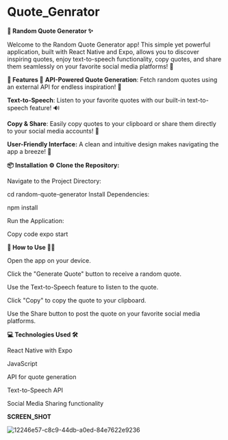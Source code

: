 # Quote_Genrator
**📖 Random Quote Generator ✨**

Welcome to the Random Quote Generator app! This simple yet powerful application, built with React Native and Expo, allows you to discover inspiring quotes, enjoy text-to-speech functionality, copy quotes, and share them seamlessly on your favorite social media platforms! 🌟

**📱 Features 🚀**
**API-Powered Quote Generation**: Fetch random quotes using an external API for endless inspiration! 🔄

**Text-to-Speech**: Listen to your favorite quotes with our built-in text-to-speech feature! 🔊

**Copy & Share**: Easily copy quotes to your clipboard or share them directly to your social media accounts! 📲

**User-Friendly Interface:** A clean and intuitive design makes navigating the app a breeze! 🎨

**📦 Installation ⚙️**
**Clone the Repository:**

Navigate to the Project Directory:

cd random-quote-generator
Install Dependencies:


npm install

Run the Application:

Copy code
expo start

**📖 How to Use 🧑‍💻**

Open the app on your device.

Click the "Generate Quote" button to receive a random quote.

Use the Text-to-Speech feature to listen to the quote.

Click "Copy" to copy the quote to your clipboard.

Use the Share button to post the quote on your favorite social media platforms.

**💻 Technologies Used 🛠️**

React Native with Expo

JavaScript

API for quote generation

Text-to-Speech API

Social Media Sharing functionality

**SCREEN_SHOT**


![12246e57-c8c9-44db-a0ed-84e7622e9236](https://github.com/user-attachments/assets/ed641054-85c3-46ae-a353-183a6a9d9f95)
